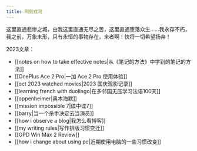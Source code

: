 ```yaml
---
title: 阿刻戎河
---
```

这里直通悲惨之城，由我这里直通无尽之苦，这里直通堕落众生……我永存不朽，我之前，万象未形，只有永恒的事物存在，来者啊！快将一切希望扬弃！

2023文章：

- [[notes on how to take effective notes|从《笔记的方法》中学到的笔记的方法]]
- [[OnePlus Ace 2 Pro|一加 Ace 2 Pro 使用体验]]
- [[oct 2023 watched movies|2023 国庆观影记录]]
- [[learning french with duolingo|在多邻国无压学习法语100天]]
- [[oppenheimer|奥本海默]]
- [[mission impossible 7|碟中谍7]]
- [[barry|当一个杀手决定去当演员]]
- [[how i observe a blog|我怎么看博客]]
- [[my writing rules|写作排版习惯变迁]]
- [[GPD Win Max 2 Review]]
- [[how i change about using pc|近期使用电脑的一些习惯改变]]